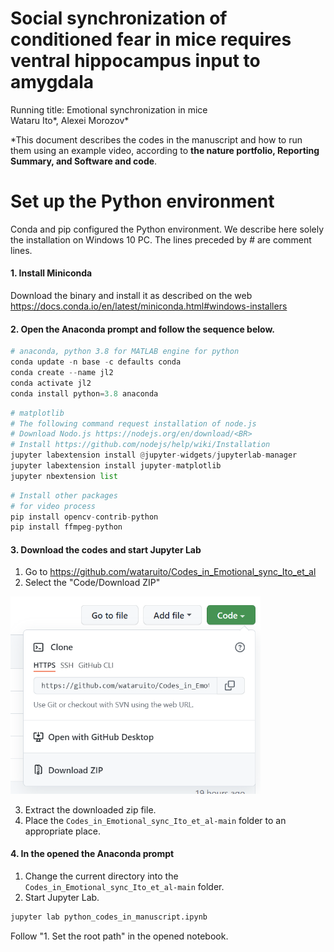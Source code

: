 # Social synchronization of conditioned fear in mice requires ventral hippocampus input to amygdala
Running title: Emotional synchronization in mice<BR>
Wataru Ito*, Alexei Morozov*

*This document describes the codes in the manuscript and how to run them using an example video, according to **the nature portfolio, Reporting Summary, and Software and code**.
    
# Set up the Python environment
Conda and pip configured the Python environment. We describe here solely the installation on Windows 10 PC. The lines preceded by # are comment lines.

#### 1. Install Miniconda
Download the binary and install it as described on the web<BR>
https://docs.conda.io/en/latest/miniconda.html#windows-installers
    
#### 2. Open the Anaconda prompt and follow the sequence below.
```python
# anaconda, python 3.8 for MATLAB engine for python
conda update -n base -c defaults conda
conda create --name jl2
conda activate jl2
conda install python=3.8 anaconda
```
    
```python    
# matplotlib
# The following command request installation of node.js
# Download Nodo.js https://nodejs.org/en/download/<BR>
# Install https://github.com/nodejs/help/wiki/Installation
jupyter labextension install @jupyter-widgets/jupyterlab-manager
jupyter labextension install jupyter-matplotlib
jupyter nbextension list
```

```python 
# Install other packages
# for video process
pip install opencv-contrib-python
pip install ffmpeg-python
```

#### 3. Download the codes and start Jupyter Lab
1. Go to https://github.com/wataruito/Codes_in_Emotional_sync_Ito_et_al
2. Select the "Code/Download ZIP"
    
<img src="img/Screenshot 2021-11-10 145736.png" width=400px><BR>
    
3. Extract the downloaded zip file.
4. Place the `Codes_in_Emotional_sync_Ito_et_al-main` folder to an appropriate place.


#### 4. In the opened the Anaconda prompt   
1. Change the current directory into the `Codes_in_Emotional_sync_Ito_et_al-main` folder.
2. Start Jupyter Lab.
    
```python
jupyter lab python_codes_in_manuscript.ipynb
```
    
Follow "1. Set the root path" in the opened notebook.
